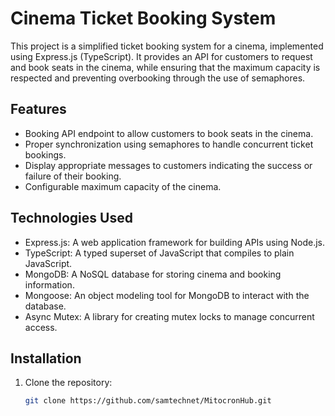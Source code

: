 # Cinema Ticket Booking System

This project is a simplified ticket booking system for a cinema, implemented using Express.js (TypeScript). It provides an API for customers to request and book seats in the cinema, while ensuring that the maximum capacity is respected and preventing overbooking through the use of semaphores.

## Features

- Booking API endpoint to allow customers to book seats in the cinema.
- Proper synchronization using semaphores to handle concurrent ticket bookings.
- Display appropriate messages to customers indicating the success or failure of their booking.
- Configurable maximum capacity of the cinema.

## Technologies Used

- Express.js: A web application framework for building APIs using Node.js.
- TypeScript: A typed superset of JavaScript that compiles to plain JavaScript.
- MongoDB: A NoSQL database for storing cinema and booking information.
- Mongoose: An object modeling tool for MongoDB to interact with the database.
- Async Mutex: A library for creating mutex locks to manage concurrent access.

## Installation

1. Clone the repository:

   ```bash
   git clone https://github.com/samtechnet/MitocronHub.git
